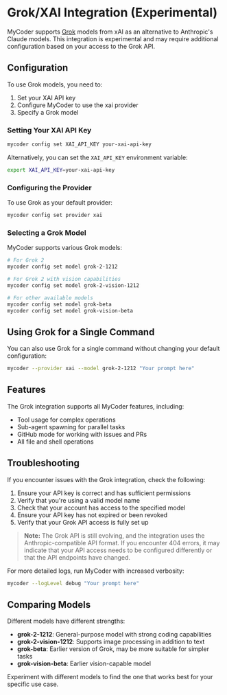 # Grok/XAI Integration (Experimental)

MyCoder supports [Grok](https://grok.x.ai/) models from xAI as an alternative to Anthropic's Claude models. This integration is experimental and may require additional configuration based on your access to the Grok API.

## Configuration

To use Grok models, you need to:

1. Set your XAI API key
2. Configure MyCoder to use the xai provider
3. Specify a Grok model

### Setting Your XAI API Key

```bash
mycoder config set XAI_API_KEY your-xai-api-key
```

Alternatively, you can set the `XAI_API_KEY` environment variable:

```bash
export XAI_API_KEY=your-xai-api-key
```

### Configuring the Provider

To use Grok as your default provider:

```bash
mycoder config set provider xai
```

### Selecting a Grok Model

MyCoder supports various Grok models:

```bash
# For Grok 2
mycoder config set model grok-2-1212

# For Grok 2 with vision capabilities
mycoder config set model grok-2-vision-1212

# For other available models
mycoder config set model grok-beta
mycoder config set model grok-vision-beta
```

## Using Grok for a Single Command

You can also use Grok for a single command without changing your default configuration:

```bash
mycoder --provider xai --model grok-2-1212 "Your prompt here"
```

## Features

The Grok integration supports all MyCoder features, including:

- Tool usage for complex operations
- Sub-agent spawning for parallel tasks
- GitHub mode for working with issues and PRs
- All file and shell operations

## Troubleshooting

If you encounter issues with the Grok integration, check the following:

1. Ensure your API key is correct and has sufficient permissions
2. Verify that you're using a valid model name
3. Check that your account has access to the specified model
4. Ensure your API key has not expired or been revoked
5. Verify that your Grok API access is fully set up

> **Note:** The Grok API is still evolving, and the integration uses the Anthropic-compatible API format. If you encounter 404 errors, it may indicate that your API access needs to be configured differently or that the API endpoints have changed.

For more detailed logs, run MyCoder with increased verbosity:

```bash
mycoder --logLevel debug "Your prompt here"
```

## Comparing Models

Different models have different strengths:

- **grok-2-1212**: General-purpose model with strong coding capabilities
- **grok-2-vision-1212**: Supports image processing in addition to text
- **grok-beta**: Earlier version of Grok, may be more suitable for simpler tasks
- **grok-vision-beta**: Earlier vision-capable model

Experiment with different models to find the one that works best for your specific use case.